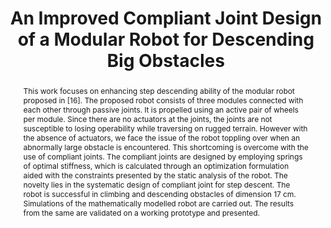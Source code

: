---
layout: project-page-new
title: "An Improved Compliant Joint Design of a Modular Robot for Descending Big Obstacles"
authors:
  - name: S Phani Teja
    sup: #
  - name: Sri Harsha
    sup: #
  - name: Avinash Siravuru
    sup: #
  - name: Suril V. Shah
    sup: #
  - name: K Madhava Krishna
    sup: #
affiliations:
  - name: Robotics Research Center, IIIT Hyderabad, India
    link: https://robotics.iiit.ac.in
    sup: #
permalink: /publications/2022/Phani_An-Improved-Compliant/
abstract: "This work focuses on enhancing step descending ability of the modular robot proposed in [16]. The proposed robot consists of three modules connected with each other through passive joints. It is propelled using an active pair of wheels per module. Since there are no actuators at the joints, the joints are not susceptible to losing operability while traversing on rugged terrain. However with the absence of actuators, we face the issue of the robot toppling over when an abnormally large obstacle is encountered. This shortcoming is overcome with the use of compliant joints. The compliant joints are designed by employing springs of optimal stiffness, which is calculated through an optimization formulation aided with the constraints presented by the static analysis of the robot. The novelty lies in the systematic design of compliant joint for step descent. The robot is successful in climbing and descending obstacles of dimension 17 cm. Simulations of the mathematically modelled robot are carried out. The results from the same are validated on a working prototype and presented."
paper: https://dl.acm.org/doi/pdf/10.1145/2783449.2783518
#code: https://github.com/pranjali-pathre/vRacklay 
#video: https://robotics.iiit.ac.in/publications/2020/deep-mpc-for-visual-servoing/video.mp4
#iframe: https://www.youtube.com/embed/mLv90hLakBk # https://www.youtube.com/embed/jhjskX4FQwA

---